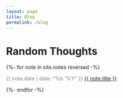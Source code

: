 ```yaml
---
layout: page
title: Blog
permalink: /blog
---
```


# Random Thoughts

<div>
  {%- for note in site.notes reversed -%}
    <p>
      <span class="date">{{ note.date | date: "%b '%Y" }}</span> 
      <a href="{{ note.url }}">{{ note.title }}</a>
    </p>
  {%- endfor -%}
</div>

<style>
  .date {
    color: gray;
  }
</style>
